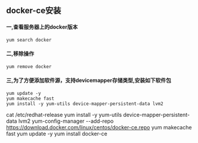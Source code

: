 ##  docker-ce安装   
####  一,查看服务器上的docker版本
```
yum search docker 
```   
####  二,移除操作
```
yum remove docker
```  
####  三,为了方便添加软件源，支持devicemapper存储类型,安装如下软件包
```
yum update -y
yum makecache fast
yum install -y yum-utils device-mapper-persistent-data lvm2
```   


cat /etc/redhat-release 
yum install -y yum-utils device-mapper-persistent-data lvm2
yum-config-manager  --add-repo https://download.docker.com/linux/centos/docker-ce.repo
yum makecache fast
yum update -y
yum install docker-ce
